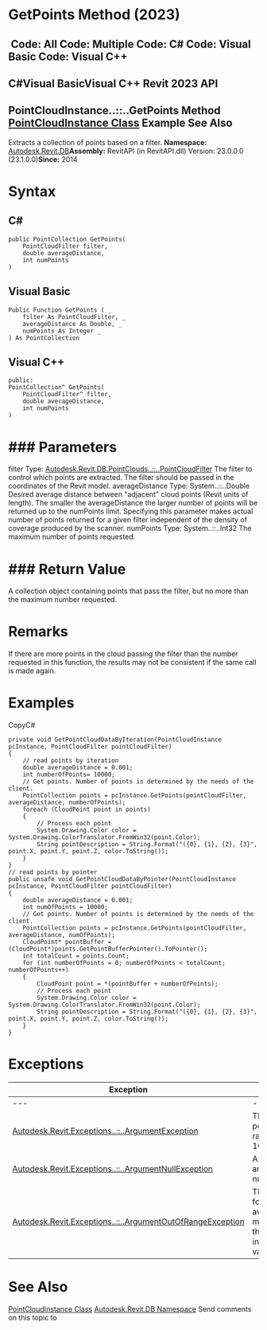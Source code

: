 # GetPoints Method (2023)

﻿
 Code: All Code: Multiple Code: C# Code: Visual Basic Code: Visual C++   
---  
C#Visual BasicVisual C++
Revit 2023 API  
---  
PointCloudInstance..::..GetPoints Method   
[PointCloudInstance Class](d17686cb-b8c5-bee5-44d3-0311d27678e0.md "PointCloudInstance Class") Example See Also  
---  
Extracts a collection of points based on a filter. 
**Namespace:** [Autodesk.Revit.DB](87546ba7-461b-c646-cbb1-2cb8f5bff8b2.md "Autodesk.Revit.DB Namespace")**Assembly:** RevitAPI (in RevitAPI.dll) Version: 23.0.0.0 (23.1.0.0)**Since:** 2014 
# Syntax
C#  
---  
```text
public PointCollection GetPoints(
	PointCloudFilter filter,
	double averageDistance,
	int numPoints
)
```
  
Visual Basic  
---  
```text
Public Function GetPoints ( _
	filter As PointCloudFilter, _
	averageDistance As Double, _
	numPoints As Integer _
) As PointCollection
```
  
Visual C++  
---  
```text
public:
PointCollection^ GetPoints(
	PointCloudFilter^ filter, 
	double averageDistance, 
	int numPoints
)
```
  
# ### Parameters
filter
    Type: [Autodesk.Revit.DB.PointClouds..::..PointCloudFilter](ca6f916b-2eba-f8e5-8939-1c063330c886.md "PointCloudFilter Class") The filter to control which points are extracted. The filter should be passed in the coordinates of the Revit model. 
averageDistance
    Type: System..::..Double Desired average distance between "adjacent" cloud points (Revit units of length). The smaller the averageDistance the larger number of points will be returned up to the numPoints limit. Specifying this parameter makes actual number of points returned for a given filter independent of the density of coverage produced by the scanner. 
numPoints
    Type: System..::..Int32 The maximum number of points requested. 
# ### Return Value
A collection object containing points that pass the filter, but no more than the maximum number requested. 
# Remarks
If there are more points in the cloud passing the filter than the number requested in this function, the results may not be consistent if the same call is made again. 
# Examples
CopyC#
```text
private void GetPointCloudDataByIteration(PointCloudInstance pcInstance, PointCloudFilter pointCloudFilter)
{
    // read points by iteration
    double averageDistance = 0.001;
    int numberOfPoints= 10000;
    // Get points. Number of points is determined by the needs of the client. 
    PointCollection points = pcInstance.GetPoints(pointCloudFilter, averageDistance, numberOfPoints);
    foreach (CloudPoint point in points)
    {
        // Process each point 
        System.Drawing.Color color = System.Drawing.ColorTranslator.FromWin32(point.Color);
        String pointDescription = String.Format("({0}, {1}, {2}, {3}", point.X, point.Y, point.Z, color.ToString());
    }
}
// read points by pointer
public unsafe void GetPointCloudDataByPointer(PointCloudInstance pcInstance, PointCloudFilter pointCloudFilter)
{
    double averageDistance = 0.001;
    int numOfPoints = 10000;
    // Get points. Number of points is determined by the needs of the client.
    PointCollection points = pcInstance.GetPoints(pointCloudFilter, averageDistance, numOfPoints);
    CloudPoint* pointBuffer = (CloudPoint*)points.GetPointBufferPointer().ToPointer();
    int totalCount = points.Count;
    for (int numberOfPoints = 0; numberOfPoints < totalCount; numberOfPoints++)
    {
        CloudPoint point = *(pointBuffer + numberOfPoints);
        // Process each point 
        System.Drawing.Color color = System.Drawing.ColorTranslator.FromWin32(point.Color);
        String pointDescription = String.Format("({0}, {1}, {2}, {3}", point.X, point.Y, point.Z, color.ToString());
    }
}
```

# Exceptions
| Exception | Condition |
| --- | --- |
| --- | --- |
| [Autodesk.Revit.Exceptions..::..ArgumentException](2e6e4206-97a8-dd4b-df5d-4269f4bb6088.md "ArgumentException Class") | The number of points read must range from 1 to 1000000. |
| [Autodesk.Revit.Exceptions..::..ArgumentNullException](631e1424-60f4-929b-4e52-dda9dcd26316.md "ArgumentNullException Class") | A non-optional argument was null |
| [Autodesk.Revit.Exceptions..::..ArgumentOutOfRangeException](60f148c9-ece0-a6bb-4e12-bb4a9c8c8a24.md "ArgumentOutOfRangeException Class") | The given value for averageDistance must be no more than 30000 feet in absolute value. |

# See Also
[PointCloudInstance Class](d17686cb-b8c5-bee5-44d3-0311d27678e0.md "PointCloudInstance Class")
[Autodesk.Revit.DB Namespace](87546ba7-461b-c646-cbb1-2cb8f5bff8b2.md "Autodesk.Revit.DB Namespace")
Send comments on this topic to 